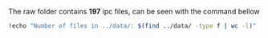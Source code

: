 The raw folder contains **197** ipc files, can be seen with the command bellow

```bash
!echo "Number of files in ../data/: $(find ../data/ -type f | wc -l)"
```
